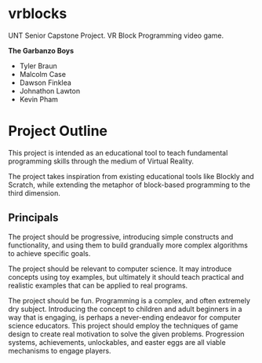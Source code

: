 # vrblocks
UNT Senior Capstone Project. VR Block Programming video game.

**The Garbanzo Boys**

- Tyler Braun
- Malcolm Case
- Dawson Finklea
- Johnathon Lawton
- Kevin Pham


# Project Outline

This project is intended as an educational tool to teach fundamental programming skills through the medium of Virtual Reality.

The project takes inspiration from existing educational tools like Blockly and Scratch, while extending the metaphor of block-based
programming to the third dimension.

## Principals

The project should be progressive, introducing simple constructs and functionality, and using them to build grandually more complex algorithms to achieve specific goals.

The project should be relevant to computer science. It may introduce concepts using toy examples, but ultimately it should
teach practical and realistic examples that can be applied to real programs.

The project should be fun. Programming is a complex, and often extremely dry subject. Introducing the concept to children and
adult beginners in a way that is engaging, is perhaps a never-ending endeavor for computer science educators. This project
should employ the techniques of game design to create real motivation to solve the given problems.
Progression systems, achievements, unlockables, and easter eggs are all viable mechanisms to engage players.
